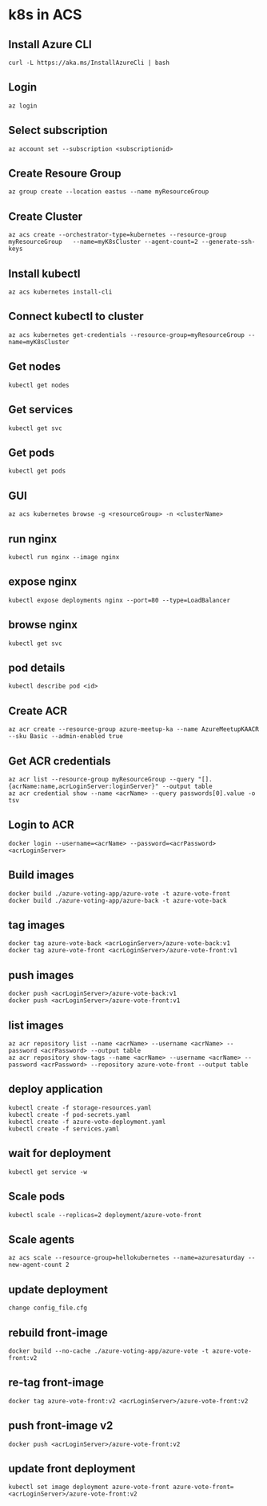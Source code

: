 # k8s in ACS

## Install Azure CLI
```
curl -L https://aka.ms/InstallAzureCli | bash
```

## Login
```
az login
```

## Select subscription
```
az account set --subscription <subscriptionid>
```

## Create Resoure Group
```
az group create --location eastus --name myResourceGroup
```

## Create Cluster
```
az acs create --orchestrator-type=kubernetes --resource-group myResourceGroup   --name=myK8sCluster --agent-count=2 --generate-ssh-keys
```

## Install kubectl
```
az acs kubernetes install-cli
```

## Connect kubectl to cluster
```
az acs kubernetes get-credentials --resource-group=myResourceGroup --name=myK8sCluster
```

## Get nodes
```
kubectl get nodes
```

## Get services
```
kubectl get svc
```

## Get pods
```
kubectl get pods
```

## GUI
```
az acs kubernetes browse -g <resourceGroup> -n <clusterName>
```

## run nginx
```
kubectl run nginx --image nginx
```

## expose nginx
```
kubectl expose deployments nginx --port=80 --type=LoadBalancer
```

## browse nginx
```
kubectl get svc
```

## pod details
```
kubectl describe pod <id>
```

## Create ACR
```
az acr create --resource-group azure-meetup-ka --name AzureMeetupKAACR --sku Basic --admin-enabled true
```

## Get ACR credentials
```
az acr list --resource-group myResourceGroup --query "[].{acrName:name,acrLoginServer:loginServer}" --output table
az acr credential show --name <acrName> --query passwords[0].value -o tsv
```

## Login to ACR
```
docker login --username=<acrName> --password=<acrPassword> <acrLoginServer>
```

## Build images
```
docker build ./azure-voting-app/azure-vote -t azure-vote-front
docker build ./azure-voting-app/azure-back -t azure-vote-back
```

## tag images
```
docker tag azure-vote-back <acrLoginServer>/azure-vote-back:v1
docker tag azure-vote-front <acrLoginServer>/azure-vote-front:v1
```

## push images
```
docker push <acrLoginServer>/azure-vote-back:v1
docker push <acrLoginServer>/azure-vote-front:v1
```

## list images
```
az acr repository list --name <acrName> --username <acrName> --password <acrPassword> --output table
az acr repository show-tags --name <acrName> --username <acrName> --password <acrPassword> --repository azure-vote-front --output table
```

## deploy application
```
kubectl create -f storage-resources.yaml
kubectl create -f pod-secrets.yaml
kubectl create -f azure-vote-deployment.yaml
kubectl create -f services.yaml
```

## wait for deployment
```
kubectl get service -w
```

## Scale pods
```
kubectl scale --replicas=2 deployment/azure-vote-front
```

## Scale agents
```
az acs scale --resource-group=hellokubernetes --name=azuresaturday --new-agent-count 2
```

## update deployment
```
change config_file.cfg
```

## rebuild front-image
```
docker build --no-cache ./azure-voting-app/azure-vote -t azure-vote-front:v2
```

## re-tag front-image
```
docker tag azure-vote-front:v2 <acrLoginServer>/azure-vote-front:v2
```

## push front-image v2
```
docker push <acrLoginServer>/azure-vote-front:v2
```

## update front deployment
```
kubectl set image deployment azure-vote-front azure-vote-front=<acrLoginServer>/azure-vote-front:v2
```
